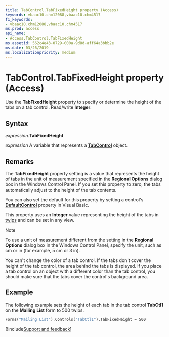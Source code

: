 ```yaml
---
title: TabControl.TabFixedHeight property (Access)
keywords: vbaac10.chm12088,vbaac10.chm4517
f1_keywords:
- vbaac10.chm12088,vbaac10.chm4517
ms.prod: access
api_name:
- Access.TabControl.TabFixedHeight
ms.assetid: 562c4e43-0729-000a-9d8d-aff64a3bbb2e
ms.date: 03/26/2019
ms.localizationpriority: medium
---
```



# TabControl.TabFixedHeight property (Access)

Use the **TabFixedHeight** property to specify or determine the height of the tabs on a tab control. Read/write **Integer**.


## Syntax

_expression_.**TabFixedHeight**

_expression_ A variable that represents a **[TabControl](Access.TabControl.md)** object.


## Remarks

The **TabFixedHeight** property setting is a value that represents the height of tabs in the unit of measurement specified in the **Regional Options** dialog box in the Windows Control Panel. If you set this property to zero, the tabs automatically adjust to the height of the tab contents.

You can also set the default for this property by setting a control's **[DefaultControl](access.form.defaultcontrol.md)** property in Visual Basic.

This property uses an **Integer** value representing the height of the tabs in [twips](../language/glossary/vbe-glossary.md#twip) and can be set in any view.

> [!NOTE] 
> To use a unit of measurement different from the setting in the **Regional Options** dialog box in the Windows Control Panel, specify the unit, such as cm or in (for example, 5 cm or 3 in).

You can't change the color of a tab control. If the tabs don't cover the height of the tab control, the area behind the tabs is displayed. If you place a tab control on an object with a different color than the tab control, you should make sure that the tabs cover the control's background area.


## Example

The following example sets the height of each tab in the tab control **TabCtl1** on the **Mailing List** form to 500 twips.

```vb
Forms("Mailing List").Controls("TabCtl1").TabFixedHeight = 500
```




[!include[Support and feedback](~/includes/feedback-boilerplate.md)]